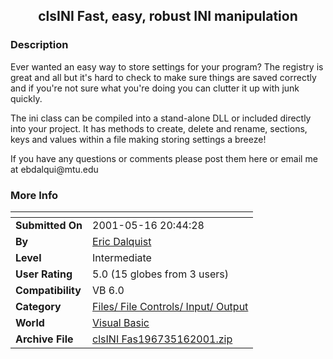 ﻿<div align="center">

## clsINI Fast, easy, robust INI manipulation


</div>

### Description

<p>Ever wanted an easy way to store settings for your program? The registry is great and all but it's hard to check to make sure things are saved correctly and if you're not sure what you're doing you can clutter it up with junk quickly.</p>

<p>The ini class can be compiled into a stand-alone DLL or included directly into your project. It has methods to create, delete and rename, sections, keys and values within a file making storing settings a breeze!</p>

<p>If you have any questions or comments please post them here or email me at ebdalqui@mtu.edu</p>
 
### More Info
 


<span>             |<span>
---                |---
**Submitted On**   |2001-05-16 20:44:28
**By**             |[Eric Dalquist](https://github.com/Planet-Source-Code/PSCIndex/blob/master/ByAuthor/eric-dalquist.md)
**Level**          |Intermediate
**User Rating**    |5.0 (15 globes from 3 users)
**Compatibility**  |VB 6\.0
**Category**       |[Files/ File Controls/ Input/ Output](https://github.com/Planet-Source-Code/PSCIndex/blob/master/ByCategory/files-file-controls-input-output__1-3.md)
**World**          |[Visual Basic](https://github.com/Planet-Source-Code/PSCIndex/blob/master/ByWorld/visual-basic.md)
**Archive File**   |[clsINI Fas196735162001\.zip](https://github.com/Planet-Source-Code/eric-dalquist-clsini-fast-easy-robust-ini-manipulation__1-23219/archive/master.zip)








